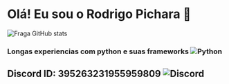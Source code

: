 # Olá! Eu sou o Rodrigo Pichara 🤝

![Fraga GitHub stats](https://github-readme-stats.vercel.app/api?username=pichara&show_icons=true&theme=dracula&count_private=False)

### Longas experiencias com python e suas frameworks ![Python](https://img.shields.io/badge/Python-3776AB?style=for-the-badge&logo=python&logoColor=white)

## Discord ID: 395263231955959809 ![Discord](https://img.shields.io/badge/Discord-7289DA?style=for-the-badge&logo=discord&logoColor=white)

